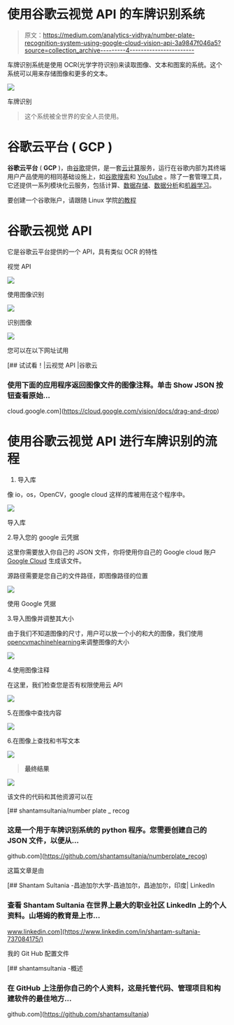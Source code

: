 # 使用谷歌云视觉 API 的车牌识别系统

> 原文：<https://medium.com/analytics-vidhya/number-plate-recognition-system-using-google-cloud-vision-api-3a9847f046a5?source=collection_archive---------4----------------------->

车牌识别系统是使用 OCR(光学字符识别)来读取图像、文本和图案的系统。这个系统可以用来存储图像和更多的文本。

![](img/94193852100e36638175640c626b3ebf.png)

车牌识别

> 这个系统被全世界的安全人员使用。

# **谷歌云平台** ( **GCP** )

**谷歌云平台** ( **GCP** )，由[谷歌](https://en.wikipedia.org/wiki/Google)提供，是一套[云计算](https://en.wikipedia.org/wiki/Cloud_computing)服务，运行在谷歌内部为其终端用户产品使用的相同基础设施上，如[谷歌搜索](https://en.wikipedia.org/wiki/Google_Search)和 [YouTube](https://en.wikipedia.org/wiki/YouTube) 。除了一套管理工具，它还提供一系列模块化云服务，包括计算、[数据存储](https://en.wikipedia.org/wiki/Computer_data_storage)、[数据分析](https://en.wikipedia.org/wiki/Data_analysis)和[机器学习](https://en.wikipedia.org/wiki/Machine_learning)。

要创建一个谷歌账户，请跟随 Linux 学院[的教程](https://www.youtube.com/channel/UClGShptNEuvTWGAAfpa2Etw)

# 谷歌云视觉 API

它是谷歌云平台提供的一个 API，具有类似 OCR 的特性

视觉 API

![](img/a2bc8a72be66d03b5350043c272b5e77.png)

使用图像识别

![](img/5cada1478bf4cdc0b73e82d80d828c49.png)

识别图像

![](img/dfd9c496852c829bf9b7e4ff1ff497cb.png)

您可以在以下网址试用

[](https://cloud.google.com/vision/docs/drag-and-drop) [## 试试看！|云视觉 API |谷歌云

### 使用下面的应用程序返回图像文件的图像注释。单击 Show JSON 按钮查看原始…

cloud.google.com](https://cloud.google.com/vision/docs/drag-and-drop) 

# **使用谷歌云视觉 API 进行车牌识别的流程**

1.  导入库

像 io，os，OpenCV，google cloud 这样的库被用在这个程序中。

![](img/2db72fdc62d7c8c9ced6a7bad5c6e9e2.png)

导入库

2.导入您的 google 云凭据

这里你需要放入你自己的 JSON 文件，你将使用你自己的 Google cloud 账户 [Google Cloud](https://medium.com/u/4f3f4ee0f977?source=post_page-----3a9847f046a5--------------------------------) 生成该文件。

源路径需要是您自己的文件路径，即图像路径的位置

![](img/bbd481472323d458e983a908d52cd448.png)

使用 Google 凭据

3.导入图像并调整其大小

由于我们不知道图像的尺寸，用户可以放一个小的和大的图像，我们使用[opencvmachinehlearning](https://medium.com/u/624f5ec8e165?source=post_page-----3a9847f046a5--------------------------------)来调整图像的大小

![](img/ada40507fd5bdcba7db37808562dfebf.png)

4.使用图像注释

在这里，我们检查您是否有权限使用云 API

![](img/80b892b9728f4d94722fac3fe2d797c8.png)

5.在图像中查找内容

![](img/0facf53451af8bfceaefba55c56e92ec.png)

6.在图像上查找和书写文本

![](img/c5dbd0bf05e51d1d0abf6692af260a07.png)

> **最终结果**

![](img/35790cd0350c5ecca1c730a7099754f6.png)

该文件的代码和其他资源可以在

[](https://github.com/shantamsultania/numberplate_recog) [## shantamsultania/number plate _ recog

### 这是一个用于车牌识别系统的 python 程序。您需要创建自己的 JSON 文件，以便从…

github.com](https://github.com/shantamsultania/numberplate_recog) 

这篇文章是由

[](https://www.linkedin.com/in/shantam-sultania-737084175/) [## Shantam Sultania -昌迪加尔大学-昌迪加尔，昌迪加尔，印度| LinkedIn

### 查看 Shantam Sultania 在世界上最大的职业社区 LinkedIn 上的个人资料。山塔姆的教育是上市…

www.linkedin.com](https://www.linkedin.com/in/shantam-sultania-737084175/) 

我的 Git Hub 配置文件

[](https://github.com/shantamsultania) [## shantamsultania -概述

### 在 GitHub 上注册你自己的个人资料，这是托管代码、管理项目和构建软件的最佳地方…

github.com](https://github.com/shantamsultania)